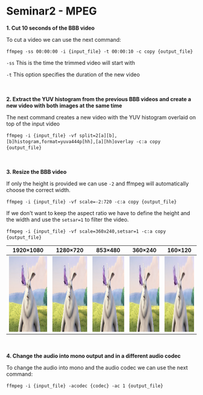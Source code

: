 # Seminar2 - MPEG

**1. Cut 10 seconds of the BBB video**

To cut a video we can use the next command:

```
ffmpeg -ss 00:00:00 -i {input_file} -t 00:00:10 -c copy {output_file}
```

 `-ss` This is the time the trimmed video will start with

 `-t` This option specifies the duration of the new video

<br/><br/>
**2. Extract the YUV histogram from the previous BBB videos and create a new video with both images at the same time**

The next command creates a new video with the YUV histogram overlaid on top of the input video

```
ffmpeg -i {input_file} -vf split=2[a][b],[b]histogram,format=yuva444p[hh],[a][hh]overlay -c:a copy {output_file}
```



<br/><br/>
**3. Resize the BBB video**

If only the height is provided we can use `-2` and ffmpeg will automatically choose the correct width.

```
ffmpeg -i {input_file} -vf scale=-2:720 -c:a copy {output_file}
```

If we don't want to keep the aspect ratio we have to define the height and the width and use the `setsar=1` to filter the video.

```
ffmpeg -i {input_file} -vf scale=360x240,setsar=1 -c:a copy {output_file}
```

| 1920×1080 | 1280×720 | 853×480 | 360×240 | 160×120 |
| :---:  |    :---:   |   :---: |     :---:      |  :---: |
| <img src="Screenshots/BBB_1080p.png"  height="200">   | <img src="Screenshots/BBB_720p.png"  height="200">    | <img src="Screenshots/BBB_480p.png"  height="200">     |<img src="Screenshots/BBB_360x240.png"  height="200">     | <img src="Screenshots/BBB_160x120.png"  height="200">   |

<br/><br/>
**4. Change the audio into mono output and in a different audio codec**

To change the audio into mono and the audio codec we can use the next command:
```
ffmpeg -i {input_file} -acodec {codec} -ac 1 {output_file}
```
